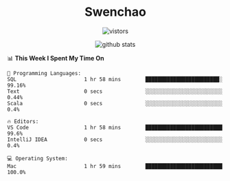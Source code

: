 <h1 align="center">Swenchao</h3>

<p align="center">
  <img src="https://visitor-badge.glitch.me/badge?page_id=Swenchao" alt="vistors" />
</p>

<p align="center">
  <img src="https://github-readme-stats.vercel.app/api?username=Swenchao&count_private=true&show_icons=true&theme=vue-dark&hide_title=true" alt="github stats" />
</p>

<!--START_SECTION:waka-->
📊 **This Week I Spent My Time On** 

```text
💬 Programming Languages: 
SQL                      1 hr 58 mins        ████████████████████████░   99.16% 
Text                     0 secs              ░░░░░░░░░░░░░░░░░░░░░░░░░   0.44% 
Scala                    0 secs              ░░░░░░░░░░░░░░░░░░░░░░░░░   0.4%

🔥 Editors: 
VS Code                  1 hr 58 mins        █████████████████████████   99.6% 
IntelliJ IDEA            0 secs              ░░░░░░░░░░░░░░░░░░░░░░░░░   0.4%

💻 Operating System: 
Mac                      1 hr 59 mins        █████████████████████████   100.0%

```


<!--END_SECTION:waka-->
